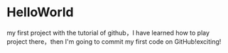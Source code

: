 # HelloWorld
my first project
with the tutorial of github，I have learned how to play project there，then I'm going to commit my first code on GitHub!exciting!
